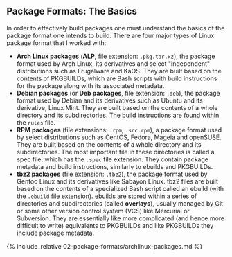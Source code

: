 ## Package Formats: The Basics
In order to effectively build packages one must understand the basics of the package format one intends to build. There are four major types of Linux package format that I worked with:

* **Arch Linux packages** (**ALP**, file extension: `.pkg.tar.xz`), the package format used by Arch Linux, its derivatives and select "independent" distributions such as Frugalware and KaOS. They are built based on the contents of PKGBUILDs, which are Bash scripts with build instructions for the package along with its associated metadata.
* **Debian packages** (or **Deb packages**, file extension: `.deb`), the package format used by Debian and its derivatives such as Ubuntu and its derivative, Linux Mint. They are built based on the contents of a whole directory and its subdirectories. The build instructions are found within the `rules` file.
* **RPM packages** (file extensions: `.rpm`, `.src.rpm`), a package format used by select distributions such as CentOS, Fedora, Mageia and openSUSE. They are built based on the contents of a whole directory and its subdirectories. The most important file in these directories is called a spec file, which has the `.spec` file extension. They contain package metadata and build instructions, similarly to ebuilds and PKGBUILDs.
* **tbz2 packages** (file extension: `.tbz2`), the package format used by Gentoo Linux and its derivatives like Sabayon Linux. tbz2 files are built based on the contents of a specialized Bash script called an ebuild (with the `.ebuild` file extension). ebuilds are stored within a series of directories and subdirectories (called **overlays**), usually managed by Git or some other version control system (VCS) like Mercurial or Subversion. They are essentially like more complicated (and hence more difficult to write) equivalents to PKGBUILDs and like PKGBUILDs they include package metadata.

{% include_relative 02-package-formats/archlinux-packages.md %}
